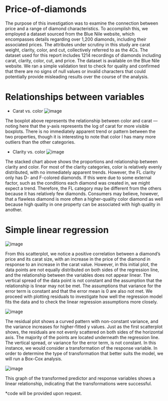 # Price-of-diamonds

The purpose of this investigation was to examine the connection between price and a range of diamond characteristics. To accomplish this, we employed a dataset sourced from the Blue Nile website, which encompasses details regarding over 1,200 diamonds, including their associated prices. The attributes under scrutiny in this study are carat weight, clarity, color, and cut, collectively referred to as the 4Cs. The dataset used for this report includes 1214 recordings of diamonds including carat, clarity, color, cut, and price. The dataset is available on the Blue Nile website. We ran a simple validation test to check for quality and confirmed that there are no signs of null values or invalid characters that could potentially provide misleading results over the course of the analysis.

# Relationships between variables

- Carat vs. color
  ![image](https://github.com/ambroso0/Price-of-diamonds/assets/38117605/c912b75f-1782-4f36-858b-5810779db259)

The boxplot above represents the relationship between color and carat — noting here that the y-axis represents the log of carat for more visible boxplots. There is no immediately apparent trend or pattern between the two properties, though it is interesting to note that color I has many more outliers than the other categories.

- Clarity vs. color
  ![image](https://github.com/ambroso0/Price-of-diamonds/assets/38117605/3ec30464-d22b-4c19-bc6e-2bf704b5ac5a)

The stacked chart above shows the proportions and relationship between clarity and color. For most of the clarity categories, color is relatively evenly distributed, with no immediately apparent trends. However, the FL clarity only has D- and F-colored diamonds. If this were due to some external factor, such as the conditions each diamond was created in, we might expect a trend. Therefore, the FL category may be different from the others because it has relatively few diamonds. Consumers may believe, however, that a flawless diamond is more often a higher-quality color diamond as well because high quality in one property can be associated with high quality in another.

# Simple linear regression
![image](https://github.com/ambroso0/Price-of-diamonds/assets/38117605/11a649c0-e73f-4cce-a5a8-e5733425db7b)

From this scatterplot, we notice a positive correlation between a diamond’s price and its carat size, with an increase in the price of the diamond in response to an increase in the carat value. However, in this initial plot, the data points are not equally distributed on both sides of the regression line, and the relationship between the variables does not appear linear. The vertical spread of the data point is not constant and the assumption that the relationship is linear may not be met. The assumptions that variance for the error term is constant and that the error mean is 0 are also not met. We proceed with plotting residuals to investigate how well the regression model fits the data and to check the linear regression assumptions more closely. 

![image](https://github.com/ambroso0/Price-of-diamonds/assets/38117605/e1e6d7fe-9f0d-40a0-864d-da1d165defaa)

The residual plot shows a curved pattern with non-constant variance, and the variance increases for higher-fitted y values. Just as the first scatterplot shows, the residuals are not evenly scattered on both sides of the horizontal axis. The majority of the points are located underneath the regression line. The vertical spread, or variance for the error term, is not constant. In this instance, we would consider a transformation of the response variable. In order to determine the type of transformation that better suits the model, we will run a Box-Cox analysis. 

![image](https://github.com/ambroso0/Price-of-diamonds/assets/38117605/6d7a401d-9203-4d34-a0d0-ebe46fafb114)

This graph of the transformed predictor and response variables shows a linear relationship, indicating that the transformations were successful.

*code will be provided upon request.
